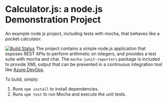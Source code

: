 Calculator.js: a node.js Demonstration Project
==============================================
An example node.js project, including tests with mocha, that behaves like
a pocket calculator.

[![Build Status](https://dev.azure.com/tyler0312/Integrating%20External%20Source%20Control%20with%20Azure%20Pipelines/_apis/build/status/tlacure17.calculator?branchName=master)](https://dev.azure.com/tyler0312/Integrating%20External%20Source%20Control%20with%20Azure%20Pipelines/_build/latest?definitionId=5&branchName=master)
The project contains a simple node.js application that exposes REST APIs
to perform arithmetic on integers, and provides a test suite with mocha
and chai.  The `mocha-junit-reporters` package is included to provide XML
output that can be presented in a continuous integration tool like
[Azure DevOps](https://azure.com/devops).

To build, simply:

1. Runs `npm install` to install dependencies.
2. Runs `npm test` to run Mocha and execute the unit tests.

